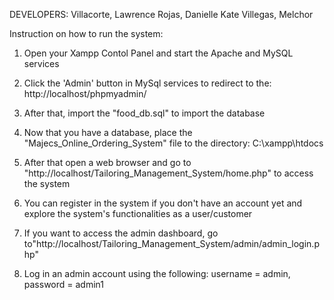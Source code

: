 DEVELOPERS: Villacorte, Lawrence Rojas, Danielle Kate Villegas, Melchor

Instruction on how to run the system:

1. Open your Xampp Contol Panel and start the Apache and MySQL services

2. Click the 'Admin' button in MySql services to redirect to the: http://localhost/phpmyadmin/

3. After that, import the "food_db.sql" to import the database

4. Now that you have a database, place the "Majecs_Online_Ordering_System" file to the directory: C:\xampp\htdocs

5. After that open a web browser and go to "http://localhost/Tailoring_Management_System/home.php" to access the system

6. You can register in the system if you don't have an account yet and explore the system's functionalities as a user/customer

7. If you want to access the admin dashboard, go to"http://localhost/Tailoring_Management_System/admin/admin_login.php"

8. Log in an admin account using the following: username = admin, password = admin1
